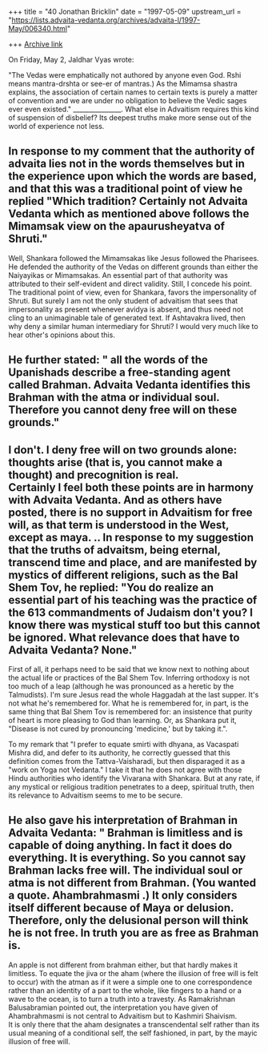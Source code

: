 +++
title = "40 Jonathan Bricklin"
date = "1997-05-09"
upstream_url = "https://lists.advaita-vedanta.org/archives/advaita-l/1997-May/006340.html"

+++
[Archive link](https://lists.advaita-vedanta.org/archives/advaita-l/1997-May/006340.html)

On Friday, May 2, Jaldhar Vyas wrote:

"The Vedas were emphatically not authored by anyone even God.
Rshi means mantra-drshta or see-er of mantras.) As the Mimamsa shastra
explains, the association of certain names to certain texts is purely a
matter of convention and we are under no obligation to believe the Vedic
sages ever even existed."
_______________.
What else in Advaitism requires this kind of suspension of disbelief?  Its
deepest truths make more sense out of 
the world of experience not less. 

In response to my comment that the authority of advaita lies not in the
words themselves but in 
the experience upon which the words are based, and that this was a
traditional point of view he replied
"Which tradition?  Certainly not Advaita Vedanta which as mentioned above
follows the Mimamsak view on the apaurusheyatva of Shruti."
-----------------
 Well, Shankara followed the Mimamsakas like Jesus followed the Pharisees. 
He defended the authority of the Vedas on different grounds than either the
Naiyayikas or Mimamsakas.  An essential part of that authority was
attributed to their self-evident and direct validity.  Still, I concede his
point.  The traditional point of view, even for Shankara, favors the
impersonality of Shruti.  But surely I am not the only student of advaitism
that sees that impersonality as present whenever avidya is absent, and thus
need not cling to an unimaginable tale of generated text.  If Ashtavakra
lived, then why deny a similar human intermediary for Shruti?  I would very
much like to hear other's opinions about this.

He further stated: "
 all the words of the Upanishads describe a
free-standing agent
called Brahman.  Advaita Vedanta identifies this Brahman with the atma or
individual soul.  Therefore you cannot deny free will on these grounds."
------------------
I don't.  I deny free will on two grounds alone:  thoughts arise (that is,
you cannot make a thought) and precognition is real.  
Certainly I feel both these points are in harmony with Advaita Vedanta. 
And as
others have posted, there is no support in Advaitism for free will, as that
term is understood in the West, except as maya.
..
In response to my suggestion that the truths of advaitsm, being eternal,
transcend time and place, and are manifested by mystics of different
religions, such as the Bal Shem Tov, he replied:  "You do realize an
essential part of his teaching was the practice of the 613 commandments of
Judaism don't you?  I know there was mystical stuff too but this cannot be
ignored.  What relevance does that have to Advaita Vedanta?  None."
-------------------------
First of all, it perhaps need to be said that we know next to nothing about
the actual life or practices of the Bal Shem Tov.  Inferring orthodoxy is
not too much of a leap (although he was pronounced as a heretic by the
Talmudists).  I'm sure Jesus read the whole Haggadah at the last supper. 
It's not what he's remembered for.  What he is remembered for, in part, is
the same thing that Bal Shem Tov is remembered for:  an insistence that
purity of heart is more pleasing to God than learning.  Or, as Shankara put
it, "Disease is not cured by pronouncing 'medicine,' but by taking it.".

To my remark that "I prefer to equate smirti with dhyana, as Vacaspati
Mishra did, and defer to its authority, he correctly guessed that this
definition comes from the Tattva-Vaisharadi, but then disparaged it as a
"work on Yoga not Vedanta."  I take it that he does not agree with those
Hindu authorities who identify the Vivarana with Shankara.  But at any
rate, if any mystical or religious tradition penetrates to a deep,
spiritual truth, then its relevance to Advaitism seems to me to be secure.

He also gave his interpretation of Brahman in Advaita Vedanta:  "
Brahman
is limitless and is capable 
of doing anything. In fact it does do everything.  It is everything.  So
you cannot say
Brahman lacks free will.  The individual soul or atma is not different
from Brahman.  (You wanted a quote.  Ahambrahmasmi .)  It only considers
itself different because of Maya or delusion.  Therefore, only the
delusional person will think he is not free.  In truth you are as free as
Brahman is.
---------------------
An apple is not different from brahman either, but that hardly makes it
limitless. To equate the jiva  or the aham (where the illusion of free will
is felt to
occur) with the atman as if it were a simple one to one correspondence
rather than an identity of a part to the whole, like fingers to a hand or a
wave to the ocean, is to turn a truth into a travesty.  As Ramakrishnan
Balusabramian pointed out, 
the interpretation you have given of Ahambrahmasmi is not central to
Advaitism but to Kashmiri Shaivism.  
It is only there that the aham designates a transcendental self rather than
its usual meaning of a 
conditional self, the self fashioned, in part, by the mayic illusion of
free will.

